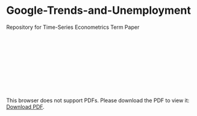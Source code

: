 # Google-Trends-and-Unemployment
Repository for Time-Series Econometrics Term Paper

<object data="https://github.com/jacobsomer/Google-Trends-and-Unemployment/blob/main/Jacob_Somer_Econ_407_Final_Paper_1.pdf" type="application/pdf" width="700px" height="700px">
    <embed src="https://github.com/jacobsomer/Google-Trends-and-Unemployment/blob/main/Jacob_Somer_Econ_407_Final_Paper_1.pdf">
        <p>This browser does not support PDFs. Please download the PDF to view it: <a href="http://yoursite.com/the.pdf">Download PDF</a>.</p>
    </embed>
</object>
